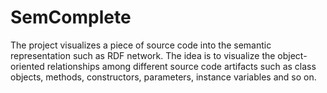 SemComplete
===========

The project visualizes a piece of source code into the semantic representation such as RDF network. 
The idea is to visualize the object-oriented relationships among different source code artifacts such as 
class objects, methods, constructors, parameters, instance variables and so on. 
